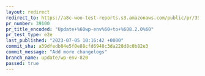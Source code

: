 ```yaml
---
layout: redirect
redirect_to: https://a8c-woo-test-reports.s3.amazonaws.com/public/pr/39100/e2e/index.html
pr_number: 39100
pr_title_encoded: "Update+%60wp-env%60+to+%608.2.0%60"
pr_test_type: e2e
last_published: "2023-07-05 10:16:42 +0000"
commit_sha: a39dfedb84e5f0e88cfd6948c3da228d8c0b82e3
commit_message: "Add more changelogs"
branch_name: update/wp-env-820
passed: true
---
```

